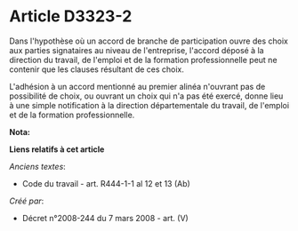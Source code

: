 # Article D3323-2

Dans l'hypothèse où un accord de branche de participation ouvre des choix aux parties signataires au niveau de l'entreprise,
l'accord déposé à la direction du travail, de l'emploi et de la formation professionnelle peut ne contenir que les clauses
résultant de ces choix.

L'adhésion à un accord mentionné au premier alinéa n'ouvrant pas de possibilité de choix, ou ouvrant un choix qui n'a pas été
exercé, donne lieu à une simple notification à la direction départementale du travail, de l'emploi et de la formation
professionnelle.

**Nota:**



**Liens relatifs à cet article**

_Anciens textes_:

  - Code du travail - art. R444-1-1 al 12 et 13 (Ab)

_Créé par_:

  - Décret n°2008-244 du 7 mars 2008 - art. (V)
